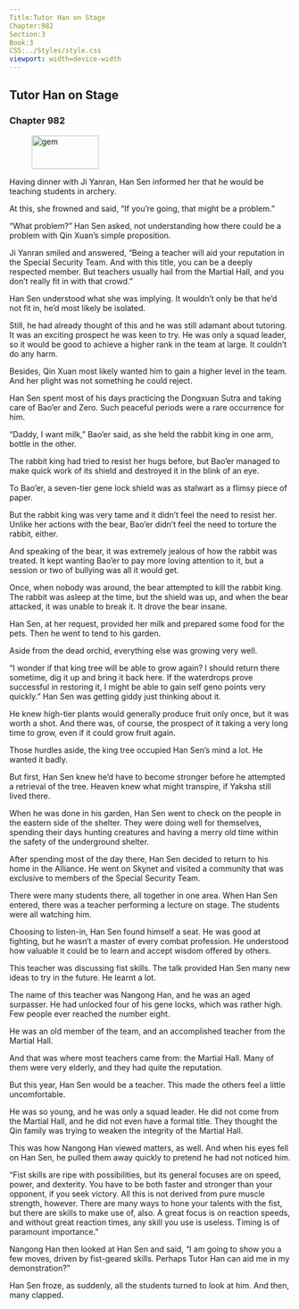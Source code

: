 ```yaml
---
Title:Tutor Han on Stage 
Chapter:982 
Section:3 
Book:3 
CSS:../Styles/style.css 
viewport: width=device-width
---
```

  
## Tutor Han on Stage
### Chapter 982
  
<figure>
	<img src="../Images/gem.gif" alt="gem" id="gem" width="120" height="60" />
</figure>
  

  
Having dinner with Ji Yanran, Han Sen informed her that he would be teaching students in archery.

At this, she frowned and said, “If you’re going, that might be a problem.”

“What problem?” Han Sen asked, not understanding how there could be a problem with Qin Xuan’s simple proposition.

Ji Yanran smiled and answered, “Being a teacher will aid your reputation in the Special Security Team. And with this title, you can be a deeply respected member. But teachers usually hail from the Martial Hall, and you don’t really fit in with that crowd.”

Han Sen understood what she was implying. It wouldn’t only be that he’d not fit in, he’d most likely be isolated.

Still, he had already thought of this and he was still adamant about tutoring. It was an exciting prospect he was keen to try. He was only a squad leader, so it would be good to achieve a higher rank in the team at large. It couldn’t do any harm.

Besides, Qin Xuan most likely wanted him to gain a higher level in the team. And her plight was not something he could reject.

Han Sen spent most of his days practicing the Dongxuan Sutra and taking care of Bao’er and Zero. Such peaceful periods were a rare occurrence for him.

“Daddy, I want milk,” Bao’er said, as she held the rabbit king in one arm, bottle in the other.

The rabbit king had tried to resist her hugs before, but Bao’er managed to make quick work of its shield and destroyed it in the blink of an eye.

To Bao’er, a seven-tier gene lock shield was as stalwart as a flimsy piece of paper.

But the rabbit king was very tame and it didn’t feel the need to resist her. Unlike her actions with the bear, Bao’er didn’t feel the need to torture the rabbit, either.

And speaking of the bear, it was extremely jealous of how the rabbit was treated. It kept wanting Bao’er to pay more loving attention to it, but a session or two of bullying was all it would get.

Once, when nobody was around, the bear attempted to kill the rabbit king. The rabbit was asleep at the time, but the shield was up, and when the bear attacked, it was unable to break it. It drove the bear insane.

Han Sen, at her request, provided her milk and prepared some food for the pets. Then he went to tend to his garden.

Aside from the dead orchid, everything else was growing very well.

“I wonder if that king tree will be able to grow again? I should return there sometime, dig it up and bring it back here. If the waterdrops prove successful in restoring it, I might be able to gain self geno points very quickly.” Han Sen was getting giddy just thinking about it.

He knew high-tier plants would generally produce fruit only once, but it was worth a shot. And there was, of course, the prospect of it taking a very long time to grow, even if it could grow fruit again.

Those hurdles aside, the king tree occupied Han Sen’s mind a lot. He wanted it badly.

But first, Han Sen knew he’d have to become stronger before he attempted a retrieval of the tree. Heaven knew what might transpire, if Yaksha still lived there.

When he was done in his garden, Han Sen went to check on the people in the eastern side of the shelter. They were doing well for themselves, spending their days hunting creatures and having a merry old time within the safety of the underground shelter.

After spending most of the day there, Han Sen decided to return to his home in the Alliance. He went on Skynet and visited a community that was exclusive to members of the Special Security Team.

There were many students there, all together in one area. When Han Sen entered, there was a teacher performing a lecture on stage. The students were all watching him.

Choosing to listen-in, Han Sen found himself a seat. He was good at fighting, but he wasn’t a master of every combat profession. He understood how valuable it could be to learn and accept wisdom offered by others.

This teacher was discussing fist skills. The talk provided Han Sen many new ideas to try in the future. He learnt a lot.

The name of this teacher was Nangong Han, and he was an aged surpasser. He had unlocked four of his gene locks, which was rather high. Few people ever reached the number eight.

He was an old member of the team, and an accomplished teacher from the Martial Hall.

And that was where most teachers came from: the Martial Hall. Many of them were very elderly, and they had quite the reputation.

But this year, Han Sen would be a teacher. This made the others feel a little uncomfortable.

He was so young, and he was only a squad leader. He did not come from the Martial Hall, and he did not even have a formal title. They thought the Qin family was trying to weaken the integrity of the Martial Hall.

This was how Nangong Han viewed matters, as well. And when his eyes fell on Han Sen, he pulled them away quickly to pretend he had not noticed him.

“Fist skills are ripe with possibilities, but its general focuses are on speed, power, and dexterity. You have to be both faster and stronger than your opponent, if you seek victory. All this is not derived from pure muscle strength, however. There are many ways to hone your talents with the fist, but there are skills to make use of, also. A great focus is on reaction speeds, and without great reaction times, any skill you use is useless. Timing is of paramount importance.”

Nangong Han then looked at Han Sen and said, “I am going to show you a few moves, driven by fist-geared skills. Perhaps Tutor Han can aid me in my demonstration?”

Han Sen froze, as suddenly, all the students turned to look at him. And then, many clapped.